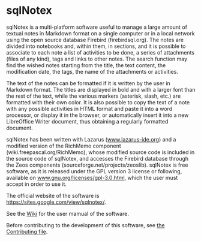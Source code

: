 # sqlNotex

sqlNotex is a multi-platform software useful to manage a large amount of textual notes in Markdown format on a single computer or in a local network using the open source database Firebird (firebirdsql.org).
The notes are divided into notebooks and, within them, in sections, and it is possible to associate to each note a list of activities to be done, a series of attachments (files of any kind), tags and links to other notes. The search function may find the wished notes starting from the title, the text content, the modification date, the tags, the name of the attachments or activities.

The text of the notes can be formatted if it is written by the user in Markdown format. The titles are displayed in bold and with a larger font than the rest of the text, while the various markers (asterisk, slash, etc.) are formatted with their own color. It is also possible to copy the text of a note with any possible activities in HTML format and paste it into a word processor, or display it in the browser, or automatically insert it into a new LibreOffice Writer document, thus obtaining a regularly formatted document.

sqlNotex has been written with Lazarus (www.lazarus-ide.org) and a modified version of the RichMemo component (wiki.freepascal.org/RichMemo), whose modified source code is included in the source code of sqlNotex, and accesses the Firebird database through the Zeos components (sourceforge.net/projects/zeoslib).
sqlNotex is free software, as it is released under the GPL version 3 license or following, available on www.gnu.org/licenses/gpl-3.0.html, which the user must accept in order to use it.

The official website of the software is https://sites.google.com/view/sqlnotex/.

See the [Wiki](https://github.com/maxnd/sqlNotex/wiki) for the user mamual of the software.

Before contributing to the development of this software, see [the Contributing file](https://github.com/maxnd/sqlNotex/blob/master/CONTRIBUTING.md).
